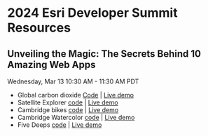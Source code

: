 # 2024 Esri Developer Summit Resources

## Unveiling the Magic: The Secrets Behind 10 Amazing Web Apps
Wednesday, Mar 13 10:30 AM - 11:30 AM PDT

- Global carbon dioxide [Code](https://github.com/RalucaNicola/JSAPI_demos/tree/main/carbon-dioxide) | [Live demo](https://ralucanicola.github.io/JSAPI_demos/carbon-dioxide)
- Satellite Explorer [code](https://github.com/RalucaNicola/satellite-explorer) | [Live demo](https://geoxc-apps.bd.esri.com/space/satellite-explorer/)
- Cambridge bikes [code](https://github.com/RalucaNicola/arc-lines) | [Live demo](https://geoxc-apps4.bd.esri.com/experiments/arc-rides/)
- Cambridge Watercolor [code](https://github.com/RalucaNicola/JSAPI_demos/tree/main/cambridge-watercolor) | [Live demo](https://ralucanicola.github.io/JSAPI_demos/cambridge-watercolor/)
- Five Deeps [code](https://github.com/RalucaNicola/five-deeps) | [Live demo](https://geoxc-apps4.bd.esri.com/five-deeps/)
